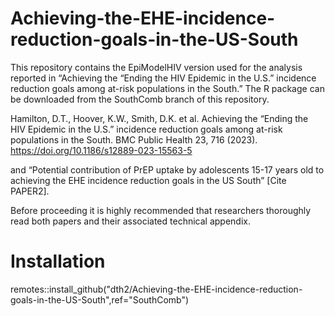 # Achieving-the-EHE-incidence-reduction-goals-in-the-US-South
This repository contains the EpiModelHIV version used for the analysis reported in “Achieving the “Ending the HIV Epidemic in the U.S.” incidence reduction goals among at-risk populations in the South.” The R package can be downloaded from the SouthComb branch of this repository.

Hamilton, D.T., Hoover, K.W., Smith, D.K. et al. Achieving the “Ending the HIV Epidemic in the U.S.” incidence reduction goals among at-risk populations in the South. BMC Public Health 23, 716 (2023). https://doi.org/10.1186/s12889-023-15563-5

and “Potential contribution of PrEP uptake by adolescents 15-17 years old to achieving the EHE incidence reduction goals in the US South” [Cite PAPER2]. 

Before proceeding it is highly recommended that researchers thoroughly read both papers and their associated technical appendix. 

# Installation
remotes::install_github("dth2/Achieving-the-EHE-incidence-reduction-goals-in-the-US-South",ref="SouthComb")

